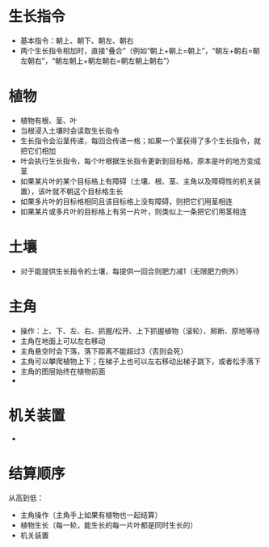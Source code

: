 # 生长指令
- 基本指令：朝上、朝下、朝左、朝右
- 两个生长指令相加时，直接“叠合”（例如“朝上+朝上=朝上”，“朝左+朝右=朝左朝右”，“朝左朝上+朝左朝右=朝左朝上朝右”）

# 植物
- 植物有根、茎、叶
- 当根浸入土壤时会读取生长指令
- 生长指令会沿茎传递，每回合传递一格；如果一个茎获得了多个生长指令，就把它们相加
- 叶会执行生长指令，每个叶根据生长指令更新到目标格，原本是叶的地方变成茎
- 如果某片叶的某个目标格上有障碍（土壤、根、茎、主角以及障碍性的机关装置），该叶就不朝这个目标格生长
- 如果多片叶的目标格相同且该目标格上没有障碍，则把它们用茎相连
- 如果某片或多片叶的目标格上有另一片叶，则类似上一条把它们用茎相连

# 土壤
- 对于能提供生长指令的土壤，每提供一回合则肥力减1（无限肥力例外）

# 主角
- 操作：上、下、左、右、抓握/松开、上下抓握植物（滚轮）、掰断、原地等待
- 主角在地面上可以左右移动
- 主角悬空时会下落，落下距离不能超过3（否则会死）
- 主角可以攀爬植物上下；在梯子上也可以左右移动出梯子跳下，或者松手落下
- 主角的图层始终在植物前面
- 

# 机关装置
- 

# 结算顺序
从高到低：
- 主角操作（主角手上如果有植物也一起结算）
- 植物生长（每一轮，能生长的每一片叶都是同时生长的）
- 机关装置
